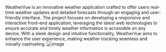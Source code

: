 WeatherVue is an innovative weather application crafted to offer users real-time weather updates and detailed forecasts through an engaging and user-friendly interface. The project focuses on developing a responsive and interactive front-end application, leveraging the latest web technologies to ensure accurate and timely weather information is accessible on any device. With a sleek design and intuitive functionality, WeatherVue aims to enhance the user experience, making weather tracking seamless and visually captivating.
![image](https://github.com/user-attachments/assets/e42f467b-45ad-4d04-89ef-0859c554b8d8)

